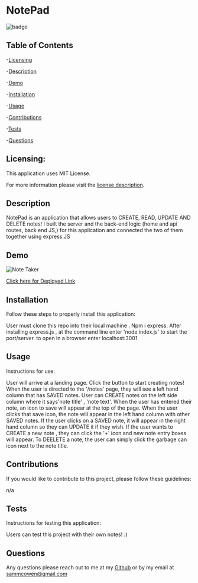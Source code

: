 # NotePad

  ![badge](https://img.shields.io/badge/license-MITLicense-brightorange)
  
  ## Table of Contents
  
-[Licensing](#Licensing)

-[Description](#Description)

-[Demo](#Demo)

-[Installation](#Installation)

-[Usage](#Usage)

-[Contributions](#Contributions)

-[Tests](#Tests)

-[Questions](#Questions)

  ## Licensing:
 
  This application uses MIT License.

  For more information please visit the [license description](https://choosealicense.com/licenses/mit/).

  ## Description

  NotePad is an application that allows users to CREATE, READ, UPDATE AND DELETE notes! I built the server and the back-end logic (home and api routes, back end JS,) for this application and connected the two of them together using express.JS
  
  ## Demo
  
  ![Note Taker](https://user-images.githubusercontent.com/92121595/156909439-887c9cda-171c-4c47-8499-f865e6c4db92.gif)
  
   [Click here for Deployed Link](https://serene-temple-34885.herokuapp.com/)
  ## Installation
  Follow these steps to properly install this application:

  User must clone this repo into their local machine . Npm i express. After installing express.js , at the command line enter 'node index.js' to start the port/server. to open in a browser enter localhost:3001 

  ## Usage 
  Instructions for use:

  User will arrive at a landing page. Click the button to start creating notes! When the user is directed to the '/notes' page, they will see a left hand column that has SAVED notes. User can CREATE notes on the left side column where it says'note title' , 'note text'. When the user has entered their note, an icon to save will appear at the top of the page. When the user clicks that save icon, the note will appear in the left hand column with other SAVED notes. If the user clicks on a SAVED note, it will appear in the right hand column so they can UPDATE it if they wish. If the user wants to CREATE a new note , they can click the '+' icon and new note entry boxes will appear. To DEELETE a note, the user can simply click the garbage can icon next to the note title.

  ## Contributions
  If you would like to contribute to this project, please follow these guidelines: 

  n/a

  ## Tests 
  Instructions for testing this application:

  Users can test this project with their own notes! :)

  ## Questions
  Any questions please reach out to me at my [Github](https://github.com/sammcowen)
   or by my email at  sammcowen@gmail.com
